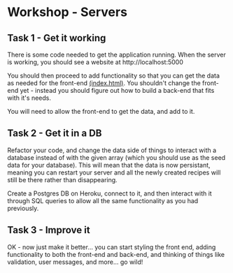 # Workshop - Servers

## Task 1 - Get it working

There is some code needed to get the application running. When the server is working, you should see a website at http://localhost:5000

You should then proceed to add functionality so that you can get the data as needed for the front-end [(index.html)](./views/index.html). You shouldn't change the front-end yet - instead you should figure out how to build a back-end that fits with it's needs.

You will need to allow the front-end to get the data, and add to it.

## Task 2 - Get it in a DB

Refactor your code, and change the data side of things to interact with a database instead of with the given array (which you should use as the seed data for your database). This will mean that the data is now persistant, meaning you can restart your server and all the newly created recipes will still be there rather than disappearing.

Create a Postgres DB on Heroku, connect to it, and then interact with it through SQL queries to allow all the same functionality as you had previously.

## Task 3 - Improve it

OK - now just make it better... you can start styling the front end, adding functionality to both the front-end and back-end, and thinking of things like validation, user messages, and more... go wild!
